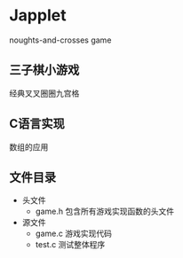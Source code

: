 # Japplet
noughts-and-crosses game

## 三子棋小游戏
经典叉叉圈圈九宫格

## C语言实现
数组的应用

## 文件目录
- 头文件
  - game.h 包含所有游戏实现函数的头文件
- 源文件
  - game.c 游戏实现代码
  - test.c 测试整体程序
